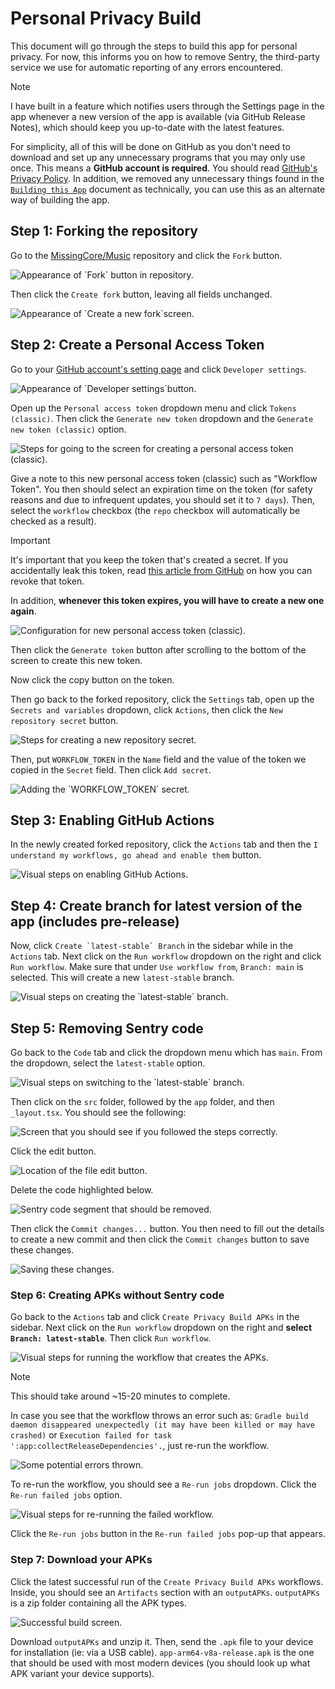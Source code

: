 # Personal Privacy Build

This document will go through the steps to build this app for personal privacy. For now, this informs you on how to remove Sentry, the third-party service we use for automatic reporting of any errors encountered.

> [!NOTE]  
> I have built in a feature which notifies users through the Settings page in the app whenever a new version of the app is available (via GitHub Release Notes), which should keep you up-to-date with the latest features.

For simplicity, all of this will be done on GitHub as you don't need to download and set up any unnecessary programs that you may only use once. This means a **GitHub account is required**. You should read [GitHub's Privacy Policy](https://docs.github.com/en/site-policy/privacy-policies/github-general-privacy-statement). In addition, we removed any unnecessary things found in the [`Building this App`](./building-this-app.md) document as technically, you can use this as an alternate way of building the app.

## Step 1: Forking the repository

Go to the [MissingCore/Music](https://github.com/MissingCore/Music) repository and click the `Fork` button.

<img src="./assets/personal-privacy-build/forking_1.png" alt="Appearance of `Fork` button in repository." />

Then click the `Create fork` button, leaving all fields unchanged.

<img src="./assets/personal-privacy-build/forking_2.png" alt="Appearance of `Create a new fork`screen." />

## Step 2: Create a Personal Access Token

Go to your [GitHub account's setting page](https://github.com/settings/profile) and click `Developer settings`.

<img src="./assets/personal-privacy-build/personal_access_token_1.png" alt="Appearance of `Developer settings`button." />

Open up the `Personal access token` dropdown menu and click `Tokens (classic)`. Then click the `Generate new token` dropdown and the `Generate new token (classic)` option.

<img src="./assets/personal-privacy-build/personal_access_token_2.png" alt="Steps for going to the screen for creating a personal access token (classic)." />

Give a note to this new personal access token (classic) such as "Workflow Token". You then should select an expiration time on the token (for safety reasons and due to infrequent updates, you should set it to `7 days`). Then, select the `workflow` checkbox (the `repo` checkbox will automatically be checked as a result).

> [!IMPORTANT]  
> It's important that you keep the token that's created a secret. If you accidentally leak this token, read [this article from GitHub](https://docs.github.com/en/organizations/managing-programmatic-access-to-your-organization/reviewing-and-revoking-personal-access-tokens-in-your-organization#reviewing-and-revoking--fine-grained-personal-access-tokens) on how you can revoke that token.
>
> In addition, **whenever this token expires, you will have to create a new one again**.

<img src="./assets/personal-privacy-build/personal_access_token_3.png" alt="Configuration for new personal access token (classic)." />

Then click the `Generate token` button after scrolling to the bottom of the screen to create this new token.

Now click the copy button on the token.

Then go back to the forked repository, click the `Settings` tab, open up the `Secrets and variables` dropdown, click `Actions`, then click the `New repository secret` button.

<img src="./assets/personal-privacy-build/personal_access_token_4.png" alt="Steps for creating a new repository secret." />

Then, put `WORKFLOW_TOKEN` in the `Name` field and the value of the token we copied in the `Secret` field. Then click `Add secret`.

<img src="./assets/personal-privacy-build/personal_access_token_5.png" alt="Adding the `WORKFLOW_TOKEN` secret." />

## Step 3: Enabling GitHub Actions

In the newly created forked repository, click the `Actions` tab and then the `I understand my workflows, go ahead and enable them` button.

<img src="./assets/personal-privacy-build/enable_gh_actions.png" alt="Visual steps on enabling GitHub Actions." />

## Step 4: Create branch for latest version of the app (includes pre-release)

Now, click ```Create `latest-stable` Branch``` in the sidebar while in the `Actions` tab. Next click on the `Run workflow` dropdown on the right and click `Run workflow`. Make sure that under `Use workflow from`, `Branch: main` is selected. This will create a new `latest-stable` branch.

<img src="./assets/personal-privacy-build/create_latest_stable_branch.png" alt="Visual steps on creating the `latest-stable` branch." />

## Step 5: Removing Sentry code

Go back to the `Code` tab and click the dropdown menu which has `main`. From the dropdown, select the `latest-stable` option.

<img src="./assets/personal-privacy-build/remove_sentry_1.png" alt="Visual steps on switching to the `latest-stable` branch." />

Then click on the `src` folder, followed by the `app` folder, and then `_layout.tsx`. You should see the following:

<img src="./assets/personal-privacy-build/remove_sentry_2.png" alt="Screen that you should see if you followed the steps correctly." />

Click the edit button.

<img src="./assets/personal-privacy-build/remove_sentry_3.png" alt="Location of the file edit button." />

Delete the code highlighted below.

<img src="./assets/personal-privacy-build/remove_sentry_4.png" alt="Sentry code segment that should be removed." />

Then click the `Commit changes...` button. You then need to fill out the details to create a new commit and then click the `Commit changes` button to save these changes.

<img src="./assets/personal-privacy-build/remove_sentry_5.png" alt="Saving these changes." />

### Step 6: Creating APKs without Sentry code

Go back to the `Actions` tab and click `Create Privacy Build APKs` in the sidebar. Next click on the `Run workflow` dropdown on the right and **select `Branch: latest-stable`**. Then click `Run workflow`.

<img src="./assets/personal-privacy-build/build_apk_1.png" alt="Visual steps for running the workflow that creates the APKs." />

> [!NOTE]  
> This should take around ~15-20 minutes to complete.

In case you see that the workflow throws an error such as: `Gradle build daemon disappeared unexpectedly (it may have been killed or may have crashed)` or `Execution failed for task ':app:collectReleaseDependencies'.`, just re-run the workflow.

<img src="./assets/personal-privacy-build/build_apk_2.png" alt="Some potential errors thrown." />

To re-run the workflow, you should see a `Re-run jobs` dropdown. Click the `Re-run failed jobs` option.

<img src="./assets/personal-privacy-build/build_apk_3.png" alt="Visual steps for re-running the failed workflow." />

Click the `Re-run jobs` button in the `Re-run failed jobs` pop-up that appears.

### Step 7: Download your APKs

Click the latest successful run of the `Create Privacy Build APKs` workflows. Inside, you should see an `Artifacts` section with an `outputAPKs`. `outputAPKs` is a zip folder containing all the APK types.

<img src="./assets/personal-privacy-build/download_apks.png" alt="Successful build screen." />

Download `outputAPKs` and unzip it. Then, send the `.apk` file to your device for installation (ie: via a USB cable).
`app-arm64-v8a-release.apk` is the one that should be used with most modern devices (you should look up what APK variant your device supports).
